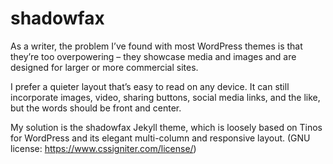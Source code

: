 # shadowfax
As a writer, the problem I’ve found with most WordPress themes is that they’re too overpowering – they showcase media and images and are designed for larger or more commercial sites.

I prefer a quieter layout that’s easy to read on any device. It can still incorporate images, video, sharing buttons, social media links, and the like, but the words should be front and center. 

My solution is the shadowfax Jekyll theme, which is loosely based on Tinos for WordPress and its elegant multi-column and responsive layout. (GNU license: https://www.cssigniter.com/license/)

